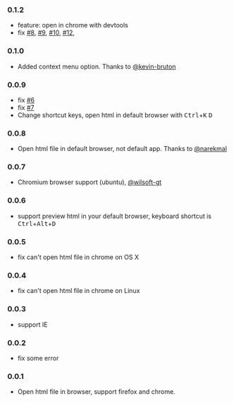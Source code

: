 ### 0.1.2

- feature: open in chrome with devtools
- fix [#8](https://github.com/coderfe/vscode-open-in-browser/issues/8), [#9](https://github.com/coderfe/vscode-open-in-browser/issues/9), [#10](https://github.com/coderfe/vscode-open-in-browser/issues/10), [#12](https://github.com/coderfe/vscode-open-in-browser/issues/12), 


### 0.1.0

- Added context menu option. Thanks to [@kevin-bruton](https://github.com/kevin-bruton)


### 0.0.9

- fix [#6](https://github.com/coderfe/vscode-open-in-browser/issues/6)
- fix [#7](https://github.com/coderfe/vscode-open-in-browser/issues/7)
- Change shortcut keys, open html in default browser with <kbd>Ctrl</kbd>+<kbd>K</kbd> <kbd>D</kbd>

### 0.0.8

- Open html file in default browser, not default app. Thanks to [@narekmal](https://github.com/narekmal)

### 0.0.7

- Chromium browser support (ubuntu), [@wilsoft-gt](https://github.com/wilsoft-gt)

### 0.0.6
- support preview html in your default browser, keyboard shortcut is <kbd>Ctrl</kbd>+<kbd>Alt</kbd>+<kbd>D</kbd>

### 0.0.5
- fix can't open html file in chrome on OS X

### 0.0.4
- fix can't open html file in chrome on Linux

### 0.0.3

- support IE

### 0.0.2

- fix some error

### 0.0.1

- Open html file in browser, support firefox and chrome.
